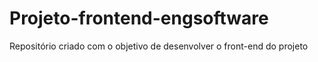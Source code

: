 # Projeto-frontend-engsoftware
Repositório criado com o objetivo de desenvolver o front-end do projeto
